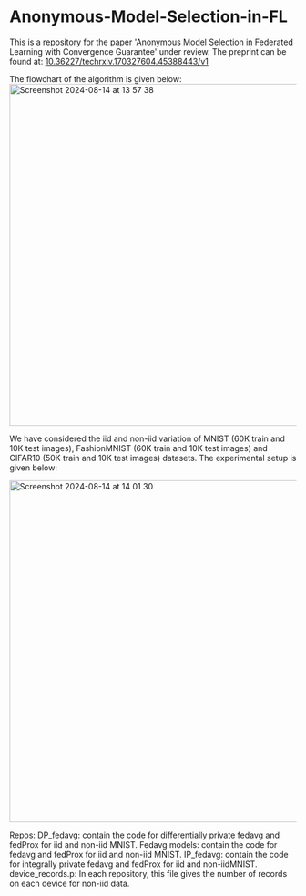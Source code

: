 # Anonymous-Model-Selection-in-FL
This is a repository for the paper 'Anonymous Model Selection in Federated Learning with Convergence Guarantee' under review. The preprint can be found at: [10.36227/techrxiv.170327604.45388443/v1](https://www.techrxiv.org/doi/full/10.36227/techrxiv.170327604.45388443)

The flowchart of the algorithm is given below:
<img width="600" alt="Screenshot 2024-08-14 at 13 57 38" src="https://github.com/user-attachments/assets/bc968406-7c19-4af9-8d01-1d185f3d9a48">

We have considered the iid and non-iid variation of MNIST (60K train and 10K test images), FashionMNIST (60K train and 10K test images) and CIFAR10 (50K train and 10K test images) datasets. The experimental setup is given below:

<img width="600" alt="Screenshot 2024-08-14 at 14 01 30" src="https://github.com/user-attachments/assets/e712cafe-a201-4cf2-8b62-197d2049e233">

Repos:
DP_fedavg: contain the code for differentially private fedavg and fedProx for iid and non-iid MNIST. 
Fedavg models: contain the code for fedavg and fedProx for iid and non-iid MNIST.
IP_fedavg: contain the code for integrally private fedavg and fedProx for iid and non-iidMNIST.
device_records.p: In each repository, this file gives the number of records on each device for non-iid data.
